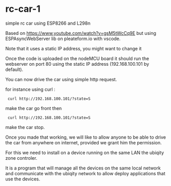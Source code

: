 # rc-car-1
simple rc car using ESP8266 and L298n

Based on https://www.youtube.com/watch?v=gsM5tWcCq9E but using ESPAsyncWebServer lib on pleateform.io  with vscode.

Note that it uses a static IP address, you might want to change it

Once the code is uploaded on the nodeMCU board it should run the webserver on port 80 using the static IP address (192.168.100.101 by default).

You can now drive the car using simple http request.

for instance using curl :
```
 curl http://192.168.100.101/?state=S
```
make the car go front then
```
 curl http://192.168.100.101/?state=S
```
make the car stop.

Once you made that working, we will like to allow anyone to be able to drive the car from anywhere on internet, provided we grant him the permission.

For this we need to install on a device running on the same LAN the ubiqity zone controler.

It is a program that will manage all the devices on the same local network and communicate with the ubiqity network to allow deploy applications that use the devices.